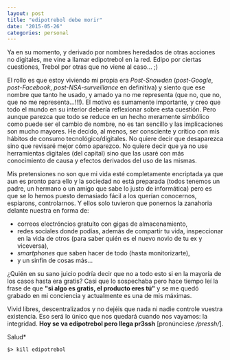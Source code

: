 ```yaml
---
layout: post
title: "edipotrebol debe morir"
date: "2015-05-26"
categories: personal
---
```


Ya en su momento, y derivado por nombres heredados de otras acciones no digitales, me vine a llamar edipotrebol en la red. Edipo por ciertas cuestiones, Trebol por otras que no viene al caso... ;)

<!--more-->

El rollo es que estoy viviendo mi propia era *Post-Snowden* (*post-Google*, *post-Facebook*, *post-NSA-surveillance* en definitiva) y siento que ese nombre que tanto he usado, y amado ya no me representa (que no, que no, que no me representa...!!!). El motivo es sumamente importante, y creo que todo el mundo en su interior debería reflexionar sobre esta cuestión. Pero aunque parezca que todo se reduce en un hecho meramente simbólico como puede ser el cambio de nombre, no es tan sencillo y las implicaciones son mucho mayores. He decido, al menos, ser consciente y crítico con mis hábitos de consumo tecnológico/digitales. No quiere decir que desaparezca sino que revisaré mejor cómo aparezco. No quiere decir que ya no use herramientas digitales (del capital) sino que las usaré con más conocimiento de causa y efectos derivados del uso de las mismas.

Mis pretensiones no son que mi vida esté completamente encriptada ya que aun es pronto para ello y la sociedad no está preparada (todos tenemos un padre, un hermano o un amigo que sabe lo justo de informática) pero es que se lo hemos puesto demasiado fácil a los querían conocernos, espiarons, controlarnos. Y ellos solo tuvieron que ponernos la zanahoria delante nuestra en forma de:

* correos electróncios gratuíto con gigas de almacenamiento,
* redes sociales donde podías, además de compartir tu vida, inspeccionar en la vida de otros (para saber quién es el nuevo novio de tu ex y viceversa),
* *smartphones* que saben hacer de todo (hasta monitorizarte),
* y un sinfín de cosas más...

¿Quién en su sano juicio podría decir que no a todo esto si en la mayoría de los casos hasta era gratis? Casi que lo sospechaba pero hace tiempo leí la frase de que **"si algo es gratis, el producto eres tú"** y se me quedó grabado en mi conciencia y actualmente es una de mis máximas.

Vivid libres, descentralizados y no dejéis que nada ni nadie controle vuestra existencia. Eso será lo único que nos quedará cuando nos vayamos: la integridad. **Hoy se va edipotrebol pero llega pr3ssh** [pronúnciese */pressh/*].

Salud*

```
$> kill edipotrebol
```
